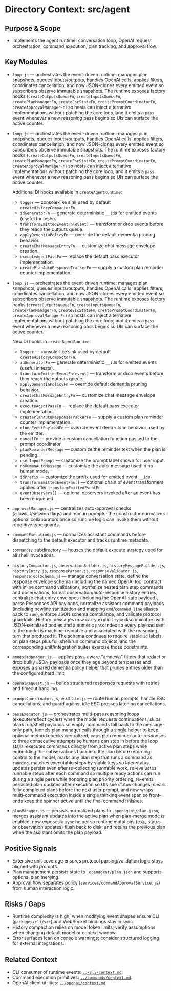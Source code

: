 # Directory Context: src/agent

## Purpose & Scope

- Implements the agent runtime: conversation loop, OpenAI request orchestration, command execution, plan tracking, and approval flow.

## Key Modules

- `loop.js` — orchestrates the event-driven runtime: manages plan snapshots, queues inputs/outputs, handles OpenAI calls, applies filters, coordinates cancellation, and now JSON-clones every emitted event so subscribers observe immutable snapshots. The runtime exposes factory hooks (`createOutputsQueueFn`, `createInputsQueueFn`, `createPlanManagerFn`, `createEscStateFn`, `createPromptCoordinatorFn`, `createApprovalManagerFn`) so hosts can inject alternative implementations without patching the core loop, and it emits a `pass` event whenever a new reasoning pass begins so UIs can surface the active counter.
 - `loop.js` — orchestrates the event-driven runtime: manages plan snapshots, queues inputs/outputs, handles OpenAI calls, applies filters, coordinates cancellation, and now JSON-clones every emitted event so subscribers observe immutable snapshots. The runtime exposes factory hooks (`createOutputsQueueFn`, `createInputsQueueFn`, `createPlanManagerFn`, `createEscStateFn`, `createPromptCoordinatorFn`, `createApprovalManagerFn`) so hosts can inject alternative implementations without patching the core loop, and it emits a `pass` event whenever a new reasoning pass begins so UIs can surface the active counter.

   Additional DI hooks available in `createAgentRuntime`:
   - `logger` — console-like sink used by default `createHistoryCompactorFn`.
   - `idGeneratorFn` — generate deterministic `__id`s for emitted events (useful for tests).
   - `transformEmittedEventFn(event)` — transform or drop events before they reach the outputs queue.
   - `applyDementiaPolicyFn` — override the default dementia pruning behavior.
   - `createChatMessageEntryFn` — customize chat message envelope creation.
   - `executeAgentPassFn` — replace the default pass executor implementation.
   - `createPlanAutoResponseTrackerFn` — supply a custom plan reminder counter implementation.
 - `loop.js` — orchestrates the event-driven runtime: manages plan snapshots, queues inputs/outputs, handles OpenAI calls, applies filters, coordinates cancellation, and now JSON-clones every emitted event so subscribers observe immutable snapshots. The runtime exposes factory hooks (`createOutputsQueueFn`, `createInputsQueueFn`, `createPlanManagerFn`, `createEscStateFn`, `createPromptCoordinatorFn`, `createApprovalManagerFn`) so hosts can inject alternative implementations without patching the core loop, and it emits a `pass` event whenever a new reasoning pass begins so UIs can surface the active counter.

   New DI hooks in `createAgentRuntime`:
   - `logger` — console-like sink used by default `createHistoryCompactorFn`.
   - `idGeneratorFn` — generate deterministic `__id`s for emitted events (useful in tests).
   - `transformEmittedEventFn(event)` — transform or drop events before they reach the outputs queue.
   - `applyDementiaPolicyFn` — override default dementia pruning behavior.
   - `createChatMessageEntryFn` — customize chat message envelope creation.
   - `executeAgentPassFn` — replace the default pass executor implementation.
   - `createPlanAutoResponseTrackerFn` — supply a custom plan reminder counter implementation.
   - `cloneEventPayloadFn` — override event deep-clone behavior used by the emitter.
   - `cancelFn` — provide a custom cancellation function passed to the prompt coordinator.
   - `planReminderMessage` — customize the reminder text when the plan is pending.
   - `userInputPrompt` — customize the prompt label shown for user input.
   - `noHumanAutoMessage` — customize the auto-message used in no-human mode.
   - `idPrefix` — customize the prefix used for emitted event `__id`s.
   - `transformEmittedEventFns[]` — optional chain of event transformers applied after `transformEmittedEventFn`.
   - `eventObservers[]` — optional observers invoked after an event has been enqueued.
- `approvalManager.js` — centralizes auto-approval checks (allowlist/session flags) and human prompts; the constructor normalizes optional collaborators once so runtime logic can invoke them without repetitive type guards.
- `commandExecution.js` — normalizes assistant commands before dispatching to the default executor and tracks runtime metadata.
- `commands/` subdirectory — houses the default execute strategy used for all shell invocations.
- `historyCompactor.js`, `observationBuilder.js`, `historyMessageBuilder.js`, `historyEntry.js`, `responseParser.js`, `responseValidator.js`, `responseToolSchema.js` — manage conversation state, define the response envelope schema (including the named OpenAI tool contract with inline command validation), normalize nested plan step commands and observations, format observation/auto-response history entries, centralize chat entry envelopes (including the OpenAI-safe payload), parse Responses API payloads, normalize assistant command payloads (including newline sanitization and mapping `cmd`/`command_line` aliases back to `run`), enforce JSON schema compliance, and validate protocol guardrails. History messages now carry explicit `type` discriminators with JSON-serialized bodies and a numeric `pass` index so every payload sent to the model is machine-readable and associated with the reasoning turn that produced it. The schema continues to require stable `id` labels on plan steps plus full shell/run command objects, and the corresponding unit/integration suites exercise those constraints.
- `amnesiaManager.js` — applies pass-aware "amnesia" filters that redact or drop bulky JSON payloads once they age beyond ten passes and exposes a shared dementia policy helper that prunes entries older than the configured hard limit.
- `openaiRequest.js` — builds structured responses requests with retries and timeout handling.
- `promptCoordinator.js`, `escState.js` — route human prompts, handle ESC cancellations, and guard against idle ESC presses latching cancellations.
- `passExecutor.js` — orchestrates multi-pass reasoning loops (execute/reflect cycles) when the model requests continuations, skips blank run/shell payloads so empty commands fall back to the message-only path, funnels plan manager calls through a single helper to keep optional method checks centralized, caps plan reminder auto-responses to three consecutive attempts so humans can step in before the loop stalls, executes commands directly from active plan steps while embedding their observations back into the plan before returning control to the model, marks any plan step that runs a command as `running`, matches executable steps by stable keys so later status updates persist even after re-collecting runnable work, re-evaluates runnable steps after each command so multiple ready actions can run during a single pass while honoring plan priority ordering, re-emits persisted plan updates after execution so UIs see status changes, clears fully completed plans before the next user prompt, and now wraps multi-command execution inside a single thinking event span so front-ends keep the spinner active until the final command finishes.
- `planManager.js` — persists normalized plans to `.openagent/plan.json`, merges assistant updates into the active plan when plan-merge mode is enabled, now exposes a `sync` helper so runtime mutations (e.g., status or observation updates) flush back to disk, and retains the previous plan when the assistant omits the plan payload.

## Positive Signals

- Extensive unit coverage ensures protocol parsing/validation logic stays aligned with prompts.
- Plan management persists state to `.openagent/plan.json` and supports optional plan merging.
- Approval flow separates policy (`services/commandApprovalService.js`) from human interaction logic.

## Risks / Gaps

- Runtime complexity is high; when modifying event shapes ensure CLI (`packages/cli/src`) and WebSocket bindings stay in sync.
- History compaction relies on model token limits; verify assumptions when changing default model or context window.
- Error surfaces lean on console warnings; consider structured logging for external integrations.

## Related Context

- CLI consumer of runtime events: [`../cli/context.md`](../cli/context.md).
- Command execution primitives: [`../commands/context.md`](../commands/context.md).
- OpenAI client utilities: [`../openai/context.md`](../openai/context.md).
